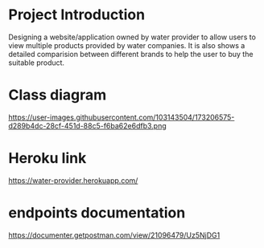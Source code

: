 # Project Introduction
Designing a website/application owned by water provider to allow users to view multiple products provided by water companies. It is also shows a detailed comparision between different brands to help the user to buy the suitable product.

# Class diagram
https://user-images.githubusercontent.com/103143504/173206575-d289b4dc-28cf-451d-88c5-f6ba62e6dfb3.png


# Heroku link
https://water-provider.herokuapp.com/

# endpoints documentation
https://documenter.getpostman.com/view/21096479/Uz5NjDG1
